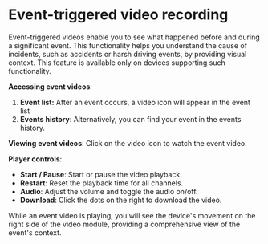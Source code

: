 # Event-triggered video recording

Event-triggered videos enable you to see what happened before and during a significant event. This functionality helps you understand the cause of incidents, such as accidents or harsh driving events, by providing visual context. This feature is available only on devices supporting such functionality.

**Accessing event videos**:

1. **Event list:** After an event occurs, a video icon will appear in the event list
2. **Events history**: Alternatively, you can find your event in the events history.

**Viewing event videos**: Click on the video icon to watch the event video.

**Player controls**:

- **Start / Pause**: Start or pause the video playback.
- **Restart**: Reset the playback time for all channels.
- **Audio**: Adjust the volume and toggle the audio on/off.
- **Download**: Click the dots on the right to download the video.

While an event video is playing, you will see the device's movement on the right side of the video module, providing a comprehensive view of the event's context.